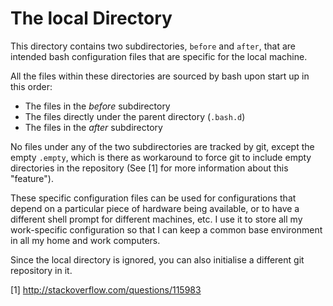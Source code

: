 # The local Directory

This directory contains two subdirectories, `before` and `after`, that are
intended bash configuration files that are specific for the local machine.

All the files within these directories are sourced by bash upon start up in
this order:

 * The files in the *before* subdirectory
 * The files directly under the parent directory (`.bash.d`)
 * The files in the *after* subdirectory

No files under any of the two subdirectories are tracked by git, except the
empty `.empty`, which is there as workaround to force git to include empty
directories in the repository (See [1] for more information about this
"feature").

These specific configuration files can be used for configurations that depend
on a particular piece of hardware being available, or to have a different shell
prompt for different machines, etc. I use it to store all my work-specific
configuration so that I can keep a common base environment in all my home and
work computers.

Since the local directory is ignored, you can also initialise a different git
repository in it.

[1] http://stackoverflow.com/questions/115983

<!--
vim: filetype=markdown :
-->
